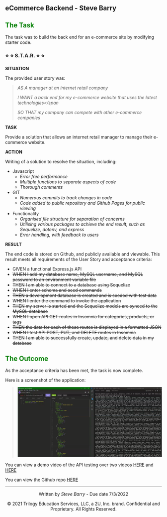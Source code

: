 ## eCommerce Backend - Steve Barry

## <span style="color:green"> The Task</span>

The task was to build the back end for an e-commerce site by modifying starter code.

### ⭐ ⭐ S.T.A.R. ⭐ ⭐

**SITUATION**

The provided user story was: 

> <span style="font-style:italic">AS A manager at an internet retail company</span>
> 
> <span style="font-style:italic">I WANT a back end for my e-commerce website that uses the latest technologies</span
>
> <span style="font-style:italic">SO THAT my company can compete with other e-commerce companies</span>

**TASK**

Provide a solution that allows an internet retail manager to manage their e-commerce website.

**ACTION**

Writing of a solution to resolve the situation, including:
* Javascript
  * *Error free performance*
  * *Multiple functions to separate aspects of code*
  * *Thorough comments*
* GIT
  * *Numerous commits to track changes in code*
  * *Code added to public repository and Github Pages for public viewing*
* Functionality
  * *Organised file structure for separation of concerns*
  * *Utilising various packages to achieve the end result, such as Sequelize, dotenv, and express*
  * *Error handling, with feedback to users*

**RESULT**

The end code is stored on Github, and publicly available and viewable. This result meets all requirements of the User Story and acceptance criteria:

* GIVEN a functional Express.js API
* ~~WHEN I add my database name, MySQL username, and MySQL password to an environment variable file~~
* ~~THEN I am able to connect to a database using Sequelize~~
* ~~WHEN I enter schema and seed commands~~
* ~~THEN a development database is created and is seeded with test data~~
* ~~WHEN I enter the command to invoke the application~~
* ~~THEN my server is started and the Sequelize models are synced to the MySQL database~~
* ~~WHEN I open API GET routes in Insomnia for categories, products, or tags~~
* ~~THEN the data for each of these routes is displayed in a formatted JSON~~
* ~~WHEN I test API POST, PUT, and DELETE routes in Insomnia~~
* ~~THEN I am able to successfully create, update, and delete data in my database~~

## <span style="color:green"> The Outcome</span>

As the acceptance criteria has been met, the task is now complete. 

Here is a screenshot of the application:

> ![Screenshot of Insomnia and VS Code testing the eCommerce API](./assets/images/screen.PNG "Screenshot of Insomnia and VS Code testing the eCommerce API")

You can view a demo video of the API testing over two videos [HERE](https://drive.google.com/file/d/1PLnKiUuBqfPOCdq5PeGf4kHWWBM5SE6A/view) and [HERE](https://drive.google.com/file/d/1NaUQCCIRKApBBvIaZC_gAAn5u8oOnPTt/view)

You can view the Github repo [HERE](https://github.com/NBS5000/eCommerceBE)

---
<p style="text-align:center;">Written by <span style="font-style:italic">Steve Barry</span> - Due date 7/3/2022</p>

<p style="text-align:center;">© 2021 Trilogy Education Services, LLC, a 2U, Inc. brand. Confidential and Proprietary. All Rights Reserved.</p>
